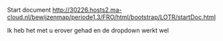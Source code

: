 Start document
http://30226.hosts2.ma-cloud.nl/bewijzenmap/periode1.3/FRO/html/bootstrap/LOTR/startDoc.html

Ik heb het met u erover gehad en de dropdown werkt wel 

